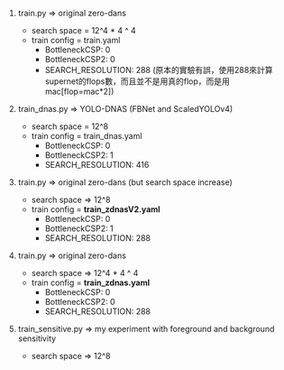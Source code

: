 1. train.py => original zero-dans
    - search space = 12^4 * 4 ^ 4
    - train config = train.yaml
        - BottleneckCSP:  0
        - BottleneckCSP2: 0
        - SEARCH_RESOLUTION: 288 (原本的實驗有誤，使用288來計算supernet的flops數，而且並不是用真的flop，而是用mac[flop=mac*2])
2. train_dnas.py => YOLO-DNAS (FBNet and ScaledYOLOv4)
    - search space = 12^8
    - train config = train_dnas.yaml
        - BottleneckCSP:  0
        - BottleneckCSP2: 1
        - SEARCH_RESOLUTION: 416

3. train.py => original zero-dans (but search space increase)
    - search space => 12^8
    - train config = **train_zdnasV2.yaml**
        - BottleneckCSP:  0
        - BottleneckCSP2: 1
        - SEARCH_RESOLUTION: 288
4. train.py => original zero-dans
    - search space => 12^4 * 4 ^ 4
    - train config = **train_zdnas.yaml**
        - BottleneckCSP:  0
        - BottleneckCSP2: 0
        - SEARCH_RESOLUTION: 288

5. train_sensitive.py => my experiment with foreground and background sensitivity
    - search space => 12^8
